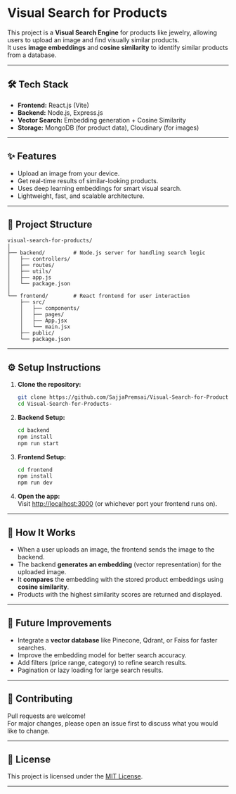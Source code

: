 
# Visual Search for Products

This project is a **Visual Search Engine** for products like jewelry, allowing users to upload an image and find visually similar products.  
It uses **image embeddings** and **cosine similarity** to identify similar products from a database.

---

## 🛠 Tech Stack

- **Frontend:** React.js (Vite)
- **Backend:** Node.js, Express.js
- **Vector Search:** Embedding generation + Cosine Similarity
- **Storage:** MongoDB (for product data), Cloudinary (for images)

---

## ✨ Features

- Upload an image from your device.
- Get real-time results of similar-looking products.
- Uses deep learning embeddings for smart visual search.
- Lightweight, fast, and scalable architecture.

---

## 📂 Project Structure

```
visual-search-for-products/
│
├── backend/         # Node.js server for handling search logic
│   ├── controllers/
│   ├── routes/
│   ├── utils/
│   ├── app.js
│   └── package.json
│
└── frontend/        # React frontend for user interaction
    ├── src/
    │   ├── components/
    │   ├── pages/
    │   ├── App.jsx
    │   └── main.jsx
    ├── public/
    └── package.json
```

---

## ⚙️ Setup Instructions

1. **Clone the repository:**
   ```bash
   git clone https://github.com/SajjaPremsai/Visual-Search-for-Products-.git
   cd Visual-Search-for-Products-
   ```

2. **Backend Setup:**
   ```bash
   cd backend
   npm install
   npm run start
   ```

3. **Frontend Setup:**
   ```bash
   cd frontend
   npm install
   npm run dev
   ```

4. **Open the app:**  
   Visit [http://localhost:3000](http://localhost:3000) (or whichever port your frontend runs on).

---

## 🧠 How It Works

- When a user uploads an image, the frontend sends the image to the backend.
- The backend **generates an embedding** (vector representation) for the uploaded image.
- It **compares** the embedding with the stored product embeddings using **cosine similarity**.
- Products with the highest similarity scores are returned and displayed.

---

## 🚀 Future Improvements

- Integrate a **vector database** like Pinecone, Qdrant, or Faiss for faster searches.
- Improve the embedding model for better search accuracy.
- Add filters (price range, category) to refine search results.
- Pagination or lazy loading for large search results.

---

## 🤝 Contributing

Pull requests are welcome!  
For major changes, please open an issue first to discuss what you would like to change.

---

## 📜 License

This project is licensed under the [MIT License](LICENSE).

---